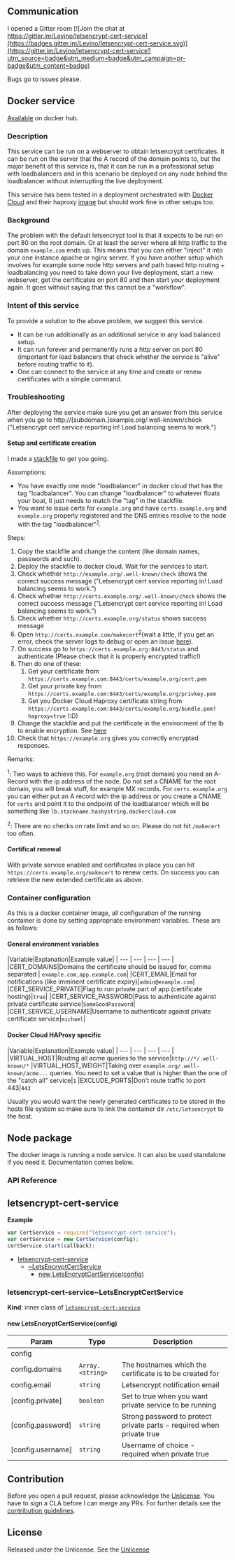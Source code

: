 ## Communication

I opened a Gitter room
[![Join the chat at https://gitter.im/Levino/letsencrypt-cert-service](https://badges.gitter.im/Levino/letsencrypt-cert-service.svg)](https://gitter.im/Levino/letsencrypt-cert-service?utm_source=badge&utm_medium=badge&utm_campaign=pr-badge&utm_content=badge)

Bugs go to issues please.

## Docker service

[Available](https://hub.docker.com/r/levino/letsencrypt-cert-service/) on docker hub.

### Description

This service can be run on a webserver to obtain letsencrypt certificates.
It can be run on the server that the A record of the domain points to, but the major benefit of this service is, that it can be run in a professional setup
with loadbalancers and in this scenario be deployed on any node behind the loadbalancer without
interrupting the live deployment.

This service has been tested in a deployment orchestrated with [Docker Cloud](https://cloud.docker.com) and their haproxy [image](https://github.com/dockercloud/haproxy) but
should work fine in other setups too.

### Background

The problem with the default letsencrypt tool is that it expects to be run on port 80 on the root domain.
Or at least the server where all http traffic to the domain ```example.com``` ends up. This
means that you can either "inject" it into your one instance apache or nginx server. If you have another setup
which involves for example some node http servers and path based http routing + loadbalancing you need to take down
your live deployment, start a new webserver, get the certificates on port 80 and then start your deployment
again. It goes without saying that this cannot be a "workflow".

### Intent of this service

To provide a solution to the above problem, we suggest this service.

- It can be run additionally as an additional service in any load balanced setup.
- It can run forever and permanently runs a http server on port 80 (important for
load balancers that check whether the service is "alive" before routing traffic to it).
- One can connect to the service at any time and create or renew certificates with a simple command.

### Troubleshooting

After deploying the service make sure you get an answer from this service when you go to
http://[subdomain.]example.org/.well-known/check ("Letsencrypt cert service reporting in! Load balancing seems to work.")

#### Setup and certificate creation

I made a [stackfile](stackfile.yml) to get you going.

Assumptions:

- You have exactly one node "loadbalancer" in docker cloud that has the tag "loadbalancer". You can change "loadbalancer" to whatever floats your boat, it just needs to match the "tag" in the stackfile.
- You want to issue certs for ```example.org``` and have ```certs.example.org``` and ```example.org``` properly registered and
the DNS entries resolve to the node with the tag "loadbalancer"<sup>[1](#myfootnote1)</sup>.

Steps:

1. Copy the stackfile and change the content (like domain names, passwords and such).
2. Deploy the stackfile to docker cloud. Wait for the services to start.
3. Check whether ```http://example.org/.well-known/check``` shows the correct success message ("Letsencrypt cert service reporting in! Load balancing seems to work.")
3. Check whether ```http://certs.example.org/.well-known/check``` shows the correct success message ("Letsencrypt cert service reporting in! Load balancing seems to work.")
4. Check whether ```http://certs.example.org/status``` shows success message
5. Open ```http://certs.example.com/makecert```<sup>[2](#myfootnote2)</sup>(wait a little, if you get an error, check the server logs to debug or open an issue [here](https://github.com/Levino/letsencrypt-cert-service/issues)).
6. On success go to ```https://certs.example.org:8443/status``` and authenticate (Please check that it is properly encrypted traffic!)
7. Then do one of these:
    1. Get your certificate from ```https://certs.example.com:8443/certs/example.org/cert.pem```
    1. Get your private key from ```https://certs.example.com:8443/certs/example.org/privkey.pem```
    1. Get you Docker Cloud Haproxy certificate string from ```https://certs.example.com:8443/certs/example.org/bundle.pem?haproxy=true``` (:D)
8. Change the stackfile and put the certificate in the environment of the lb to enable encryption. See [here](https://github.com/docker/dockercloud-haproxy#ssl-termination)
9. Check that ```https://example.org``` gives you correctly encrypted responses.

Remarks:

<a name="myfootnote1"><sup>1</sup></a>: Two ways to achieve this. For ```example.org``` (root domain) you need an A-Record with the ip address of the node. Do not set a CNAME for the root domain, you will break stuff, for example MX records.
For ```certs.example.org``` you can either put an A record with the ip address or you create a CNAME for ```certs``` and point it to the endpoint of the loadbalancer which will be something like ```lb.stackname.hashystring.dockercloud.com```

<a name="myfootnote2"><sup>2</sup></a>: There are no checks on rate limit and so on. Please do not hit ```/makecert``` too often.

#### Certificat renewal

With private service enabled and certificates in place you can hit ```https://certs.example.org/makecert``` to renew certs. On success you can retrieve the new extended certificate as above.

### Container configuration

As this is a docker container image, all configuration of the running container is done by setting appropriate environment variables.
These are as follows:

#### General environment variables

|Variable|Explanation|Example value|
| --- | --- | --- | --- |
|CERT_DOMAINS|Domains the certificate should be issued for, comma separated | ```example.com,app.example.com```|
|CERT_EMAIL|Email for notifications (like imminent certificate expiry)|```admin@example.com```|
|CERT_SERVICE_PRIVATE|Flag to run private part of app (certificate hosting)|```true```|
|CERT_SERVICE_PASSWORD|Pass to authenticate against private certificate service|```SomeGoodPassword```|
|CERT_SERVICE_USERNAME|Username to authenticate against private certificate service|```michael```|

#### Docker Cloud HAProxy specific
|Variable|Explanation|Example value|
| --- | --- | --- | --- |
|VIRTUAL_HOST|Routing all acme queries to the service|```http://*/.well-known/*```
|VIRTUAL_HOST_WEIGHT|Taking over ```example.org/.well-known/acme...``` queries. You need to set a value that is higher than the one of the "catch all" service|```1```
|EXCLUDE_PORTS|Don't route traffic to port 443|```443```

Usually you would want the newly generated certificates to be stored in the hosts file system
so make sure to link the container dir ```/etc/letsencrypt``` to the host.

## Node package

The docker image is running a node service. It can also be used standalone if you need it. Documentation comes below.

### API Reference
<a name="module_letsencrypt-cert-service"></a>

## letsencrypt-cert-service
**Example**  
```js
var CertService = require("letsencrypt-cert-service");
var certService = new CertService(config);
certService.start(callback);
```

* [letsencrypt-cert-service](#module_letsencrypt-cert-service)
    * [~LetsEncryptCertService](#module_letsencrypt-cert-service..LetsEncryptCertService)
        * [new LetsEncryptCertService(config)](#new_module_letsencrypt-cert-service..LetsEncryptCertService_new)

<a name="module_letsencrypt-cert-service..LetsEncryptCertService"></a>

### letsencrypt-cert-service~LetsEncryptCertService
**Kind**: inner class of <code>[letsencrypt-cert-service](#module_letsencrypt-cert-service)</code>  
<a name="new_module_letsencrypt-cert-service..LetsEncryptCertService_new"></a>

#### new LetsEncryptCertService(config)

| Param | Type | Description |
| --- | --- | --- |
| config |  |  |
| config.domains | <code>Array.&lt;string&gt;</code> | The hostnames which the certificate is to be created for |
| config.email | <code>string</code> | Letsencrypt notification email |
| [config.private] | <code>boolean</code> | Set to true when you want private service to be running |
| [config.password] | <code>string</code> | Strong password to protect private parts - required when private true |
| [config.username] | <code>string</code> | Username of choice - required when private true |



## Contribution

Before you open a pull request, please acknowledge the [Unlicense](UNLICENSE). You have to sign a CLA before I can merge any PRs. For further details see
the [contribution guidelines](CONTRIBUTION.md).

## License

Released under the Unlicense. See the [Unlicense](UNLICENSE)
